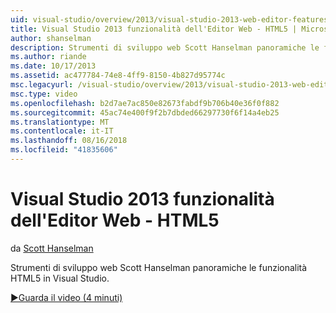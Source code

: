 ```yaml
---
uid: visual-studio/overview/2013/visual-studio-2013-web-editor-features-html5
title: Visual Studio 2013 funzionalità dell'Editor Web - HTML5 | Microsoft Docs
author: shanselman
description: Strumenti di sviluppo web Scott Hanselman panoramiche le funzionalità HTML5 in Visual Studio.
ms.author: riande
ms.date: 10/17/2013
ms.assetid: ac477784-74e8-4ff9-8150-4b827d95774c
msc.legacyurl: /visual-studio/overview/2013/visual-studio-2013-web-editor-features-html5
msc.type: video
ms.openlocfilehash: b2d7ae7ac850e82673fabdf9b706b40e36f0f882
ms.sourcegitcommit: 45ac74e400f9f2b7dbded66297730f6f14a4eb25
ms.translationtype: MT
ms.contentlocale: it-IT
ms.lasthandoff: 08/16/2018
ms.locfileid: "41835606"
---
```

<a name="visual-studio-2013-web-editor-features---html5"></a>Visual Studio 2013 funzionalità dell'Editor Web - HTML5
====================
da [Scott Hanselman](https://github.com/shanselman)

Strumenti di sviluppo web Scott Hanselman panoramiche le funzionalità HTML5 in Visual Studio.

[&#9654;Guarda il video (4 minuti)](https://channel9.msdn.com/Blogs/ASP-NET-Site-Videos/visual-studio-2013-web-editor-features-html5)
